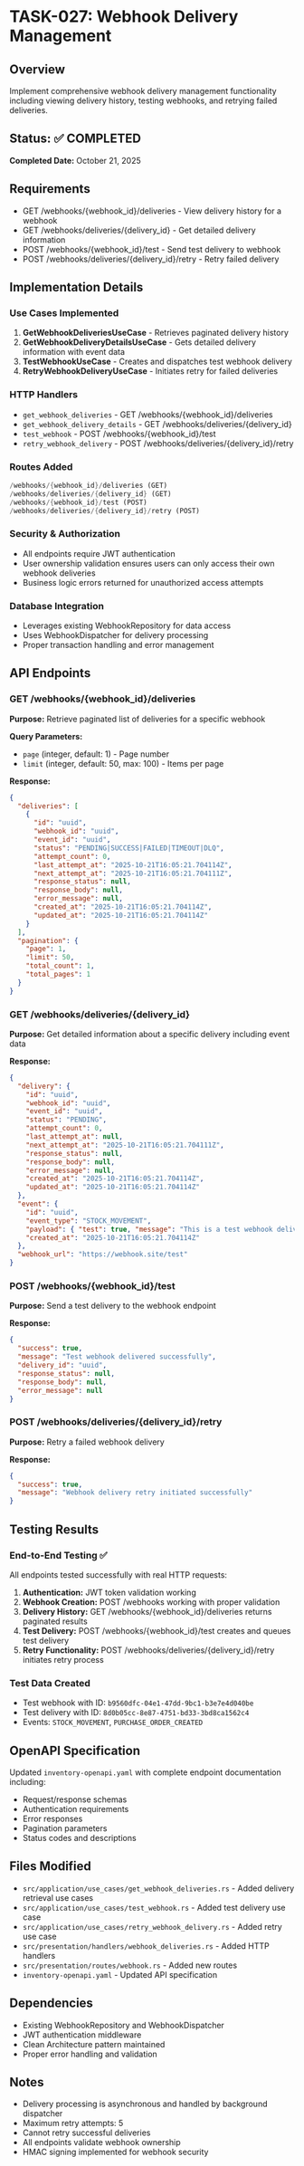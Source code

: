 # TASK-027: Webhook Delivery Management

## Overview
Implement comprehensive webhook delivery management functionality including viewing delivery history, testing webhooks, and retrying failed deliveries.

## Status: ✅ COMPLETED

**Completed Date:** October 21, 2025

## Requirements
- GET /webhooks/{webhook_id}/deliveries - View delivery history for a webhook
- GET /webhooks/deliveries/{delivery_id} - Get detailed delivery information
- POST /webhooks/{webhook_id}/test - Send test delivery to webhook
- POST /webhooks/deliveries/{delivery_id}/retry - Retry failed delivery

## Implementation Details

### Use Cases Implemented
1. **GetWebhookDeliveriesUseCase** - Retrieves paginated delivery history
2. **GetWebhookDeliveryDetailsUseCase** - Gets detailed delivery information with event data
3. **TestWebhookUseCase** - Creates and dispatches test webhook delivery
4. **RetryWebhookDeliveryUseCase** - Initiates retry for failed deliveries

### HTTP Handlers
- `get_webhook_deliveries` - GET /webhooks/{webhook_id}/deliveries
- `get_webhook_delivery_details` - GET /webhooks/deliveries/{delivery_id}
- `test_webhook` - POST /webhooks/{webhook_id}/test
- `retry_webhook_delivery` - POST /webhooks/deliveries/{delivery_id}/retry

### Routes Added
```rust
/webhooks/{webhook_id}/deliveries (GET)
/webhooks/deliveries/{delivery_id} (GET)
/webhooks/{webhook_id}/test (POST)
/webhooks/deliveries/{delivery_id}/retry (POST)
```

### Security & Authorization
- All endpoints require JWT authentication
- User ownership validation ensures users can only access their own webhook deliveries
- Business logic errors returned for unauthorized access attempts

### Database Integration
- Leverages existing WebhookRepository for data access
- Uses WebhookDispatcher for delivery processing
- Proper transaction handling and error management

## API Endpoints

### GET /webhooks/{webhook_id}/deliveries
**Purpose:** Retrieve paginated list of deliveries for a specific webhook

**Query Parameters:**
- `page` (integer, default: 1) - Page number
- `limit` (integer, default: 50, max: 100) - Items per page

**Response:**
```json
{
  "deliveries": [
    {
      "id": "uuid",
      "webhook_id": "uuid",
      "event_id": "uuid",
      "status": "PENDING|SUCCESS|FAILED|TIMEOUT|DLQ",
      "attempt_count": 0,
      "last_attempt_at": "2025-10-21T16:05:21.704114Z",
      "next_attempt_at": "2025-10-21T16:05:21.704111Z",
      "response_status": null,
      "response_body": null,
      "error_message": null,
      "created_at": "2025-10-21T16:05:21.704114Z",
      "updated_at": "2025-10-21T16:05:21.704114Z"
    }
  ],
  "pagination": {
    "page": 1,
    "limit": 50,
    "total_count": 1,
    "total_pages": 1
  }
}
```

### GET /webhooks/deliveries/{delivery_id}
**Purpose:** Get detailed information about a specific delivery including event data

**Response:**
```json
{
  "delivery": {
    "id": "uuid",
    "webhook_id": "uuid",
    "event_id": "uuid",
    "status": "PENDING",
    "attempt_count": 0,
    "last_attempt_at": null,
    "next_attempt_at": "2025-10-21T16:05:21.704111Z",
    "response_status": null,
    "response_body": null,
    "error_message": null,
    "created_at": "2025-10-21T16:05:21.704114Z",
    "updated_at": "2025-10-21T16:05:21.704114Z"
  },
  "event": {
    "id": "uuid",
    "event_type": "STOCK_MOVEMENT",
    "payload": { "test": true, "message": "This is a test webhook delivery" },
    "created_at": "2025-10-21T16:05:21.704114Z"
  },
  "webhook_url": "https://webhook.site/test"
}
```

### POST /webhooks/{webhook_id}/test
**Purpose:** Send a test delivery to the webhook endpoint

**Response:**
```json
{
  "success": true,
  "message": "Test webhook delivered successfully",
  "delivery_id": "uuid",
  "response_status": null,
  "response_body": null,
  "error_message": null
}
```

### POST /webhooks/deliveries/{delivery_id}/retry
**Purpose:** Retry a failed webhook delivery

**Response:**
```json
{
  "success": true,
  "message": "Webhook delivery retry initiated successfully"
}
```

## Testing Results

### End-to-End Testing ✅
All endpoints tested successfully with real HTTP requests:

1. **Authentication:** JWT token validation working
2. **Webhook Creation:** POST /webhooks working with proper validation
3. **Delivery History:** GET /webhooks/{webhook_id}/deliveries returns paginated results
4. **Test Delivery:** POST /webhooks/{webhook_id}/test creates and queues test delivery
5. **Retry Functionality:** POST /webhooks/deliveries/{delivery_id}/retry initiates retry process

### Test Data Created
- Test webhook with ID: `b9560dfc-04e1-47dd-9bc1-b3e7e4d040be`
- Test delivery with ID: `8d0b05cc-8e87-4751-bd33-3bd8ca1562c4`
- Events: `STOCK_MOVEMENT`, `PURCHASE_ORDER_CREATED`

## OpenAPI Specification
Updated `inventory-openapi.yaml` with complete endpoint documentation including:
- Request/response schemas
- Authentication requirements
- Error responses
- Pagination parameters
- Status codes and descriptions

## Files Modified
- `src/application/use_cases/get_webhook_deliveries.rs` - Added delivery retrieval use cases
- `src/application/use_cases/test_webhook.rs` - Added test delivery use case
- `src/application/use_cases/retry_webhook_delivery.rs` - Added retry use case
- `src/presentation/handlers/webhook_deliveries.rs` - Added HTTP handlers
- `src/presentation/routes/webhook.rs` - Added new routes
- `inventory-openapi.yaml` - Updated API specification

## Dependencies
- Existing WebhookRepository and WebhookDispatcher
- JWT authentication middleware
- Clean Architecture pattern maintained
- Proper error handling and validation

## Notes
- Delivery processing is asynchronous and handled by background dispatcher
- Maximum retry attempts: 5
- Cannot retry successful deliveries
- All endpoints validate webhook ownership
- HMAC signing implemented for webhook security